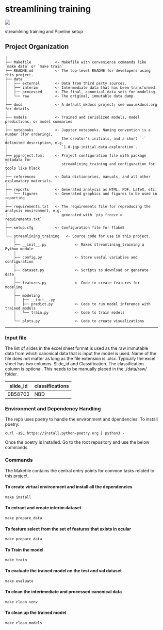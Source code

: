 # streamlining training

<a target="_blank" href="https://cookiecutter-data-science.drivendata.org/">
    <img src="https://img.shields.io/badge/CCDS-Project%20template-328F97?logo=cookiecutter" />
</a>

streamlning training and Pipeline setup

## Project Organization

```
├
├── Makefile           <- Makefile with convenience commands like `make data` or `make train`
├── README.md          <- The top-level README for developers using this project.
├── data
│   ├── external       <- Data from third party sources.
│   ├── interim        <- Intermediate data that has been transformed.
│   ├── processed      <- The final, canonical data sets for modeling.
│   └── raw            <- The original, immutable data dump.
│
├── docs               <- A default mkdocs project; see www.mkdocs.org for details
│
├── models             <- Trained and serialized models, model predictions, or model summaries
│
├── notebooks          <- Jupyter notebooks. Naming convention is a number (for ordering),
│                         the creator's initials, and a short `-` delimited description, e.g.
│                         `1.0-jqp-initial-data-exploration`.
│
├── pyproject.toml     <- Project configuration file with package metadata for 
│                         streamlining_training and configuration for tools like black
│
├── references         <- Data dictionaries, manuals, and all other explanatory materials.
│
├── reports            <- Generated analysis as HTML, PDF, LaTeX, etc.
│   └── figures        <- Generated graphics and figures to be used in reporting
│
├── requirements.txt   <- The requirements file for reproducing the analysis environment, e.g.
│                         generated with `pip freeze > requirements.txt`
│
├── setup.cfg          <- Configuration file for flake8
│
└── streamlining_training   <- Source code for use in this project.
    │
    ├── __init__.py             <- Makes streamlining_training a Python module
    │
    ├── config.py               <- Store useful variables and configuration
    │
    ├── dataset.py              <- Scripts to download or generate data
    │
    ├── features.py             <- Code to create features for modeling
    │
    ├── modeling                
    │   ├── __init__.py 
    │   ├── predict.py          <- Code to run model inference with trained models          
    │   └── train.py            <- Code to train models
    │
    └── plots.py                <- Code to create visualizations
```

--------

### Input file

The list of slides in the excel sheet format is used as the raw immutable data from which canonical data that is input the model is used. Name of the file does not matter as long as the file extension is .xlsx. Typically the excel sheet has two columns. Slide_id and Classification. The classification column is optional. This needs to be manually placed in the ./data/raw/ folder.

<table>
<thead>
<tr>
<th>slide_id</th>
<th>classifications</th>
</tr>
</thead>
<tbody>
<tr>
<td>0B58703</td>
<td>NBD</td>
</tr>
</tbody>
</table>


### Environment and Dependency Handling

The repo uses poetry to handle the environment and dpendencies. To install poetry: 
<p><code>curl -sSL https://install.python-poetry.org | python3 -</code></p>

Once the poetry is installed. Go to the root repository and use the below commands.

### Commands
The Makefile contains the central entry points for common tasks related to this project.

#### To create virtual environment and install all the dependencies
<p><code>make install</code></p>

#### To extract and create interim dataset
<p><code>make prepare_data</code></p>

#### To feature select from the set of features that exists in ocular
<p><code>make prepare_data</code></p>

#### To Train the model
<p><code>make train</code></p>

#### To evaluate the trained model on the test and val dataset
<p><code>make evaluate</code></p>

#### To clean the interimediate and processed canonical data
<p><code>make clean_venv</code></p>

#### To clean up the trained model
<p><code>make clean_models</code></p>
